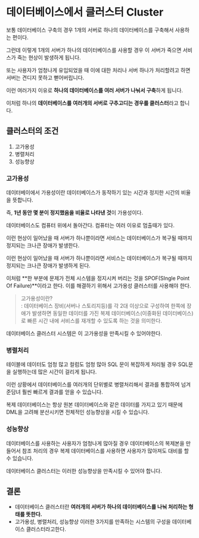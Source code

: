 # 데이터베이스에서 클러스터 Cluster

보통 데이터베이스 구축의 경우 1개의 서버로 하나의 데이터베이스를 구축해서 사용하는 편이다.  
  
그런데 이렇게 1개의 서버가 하나의 데이터베이스를 사용할 경우 이 서버가 죽으면 서비스가 죽는 현상이 발생하게 됩니다.  
  
또는 사용자가 엄청나게 유입되었을 때 이에 대한 처리나 서버 하나가 처리할려고 하면 서버는 견디지 못하고 뻗어버립니다.  
  
이런 여러가지 이유로 **하나의 데이터베이스를 여러 서버가 나눠서 구축**하게 됩니다.  
  
이처럼 하나의 **데이터베이스를 여러개의 서버로 구추고디는 경우를 클러스터**라고 합니다.

## 클러스터의 조건
1. 고가용성
2. 병렬처리
3. 성능향상

### 고가용성
데이터베이에서 가용성이란 데이터베이스가 동작하기 있는 시간과 정지한 시간의 비율을 뜻합니다.  
  
즉, **1년 동안 몇 분이 정지했음을 비율로 나타낸 것**이 가용성이다.  
  
데이터베이스도 컴퓨터 위에서 돌아간다. 컴퓨터는 여러 이유로 멈출때가 있다.  
  
이런 현상이 일어났을 때 서버가 하나뿐이라면 서비스는 데이터베이스가 복구될 때까지 정지되는 크나큰 장애가 발생한다.  
  
이런 현상이 일어났을 때 서버가 하나뿐이라면 서비스는 데이터베이스가 복구될 때까지 정지되는 크나큰 장애가 발생하게 된다.  
  
이처럼 **한 부분에 문제가 전체 시스템을 정지시켜 버리는 것을 SPOF(SIngle Point Of Failure)**이라고 한다. 이를 해결하기 위해서 고가용성 클러스터를 사용해야 한다.  
  
> 고가용성이란?  
> : 데이터베이스 장비(서버나 스토리지등)를 각 2대 이상으로 구성하여 한쪽에 장애가 발생하면 동일한 데이터를 가진 복제 데이터베이스(이중화된 데이터베이스)로 빠른 시간 내에 서비스를 재개할 수 있도록 하는 것을 의미한다.

데이터베이스 클러스터 시스템은 이 고가용성을 만족시킬 수 있어야한다.

### 병렬처리
테이블에 데이터도 엄청 많고 컬럼도 엄청 많아 SQL 문이 복잡하게 처리될 경우 SQL문을 실행하는데 많은 시간이 걸리게 됩니다.  
  
이런 상황에서 데이터베이스를 여러개의 단위별로 병렬처리해서 결과를 통합하여 넘겨준담녀 훨씬 빠르게 결과를 얻을 수 있습니다.  
  
복제 데이터베이스는 항상 원본 데이터베이스와 같은 데이터를 가지고 있기 때문에 DML을 고려해 분산시키면 전체적인 성능향상을 시킬 수 있습니다.  

### 성능향상
데이터베이스를 사용하는 사용자가 엄청나게 많아질 경우 데이터베이스의 복제본을 만들어서 참조 처리의 경우 복제 데이터베이스를 사용하면 사용자가 많아져도 대비를 할 수 있습니다.  
  
데이터베이스 클러스터는 이러한 성능향상을 만족시킬 수 있어야 합니다.

## 결론
- 데이터베이스 클러스터란 **여러개의 서버가 하나의 데이터베이스를 나눠 처리하는 형태를 뜻한다.**
- 고가용성, 병렬처리, 성능향상 이러한 3가지를 만족하는 시스템의 구성을 데이터베이스 클러스터라고한다.
